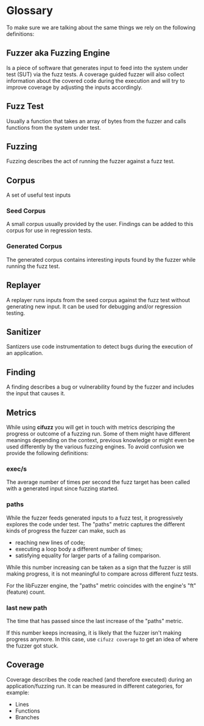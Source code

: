 # Glossary
To make sure we are talking about the same things we rely on the 
following definitions:

## Fuzzer aka Fuzzing Engine
Is a piece of software that generates input to feed into the system 
under test (SUT) via the fuzz tests. A coverage guided fuzzer will 
also collect information about the covered code during the execution 
and will try to improve coverage by adjusting the inputs accordingly.

## Fuzz Test 
Usually a function that takes an array of bytes from the fuzzer and 
calls functions from the system under test.

## Fuzzing 
Fuzzing describes the act of running the fuzzer against a fuzz test.

## Corpus
A set of useful test inputs

### Seed Corpus
A small corpus usually provided by the user. Findings can be added to 
this corpus for use in regression tests.

### Generated Corpus
The generated corpus contains interesting inputs found by the fuzzer 
while running the fuzz test.

## Replayer
A replayer runs inputs from the seed corpus against the fuzz test 
without generating new input. It can be used for debugging and/or 
regression testing.

## Sanitizer
Santizers use code instrumentation to detect bugs during the execution 
of an application. 

## Finding
A finding describes a bug or vulnerability found by the fuzzer and 
includes the input that causes it.

## Metrics
While using **cifuzz** you will get in touch with metrics descriping 
the progress or outcome of a fuzzing run. Some of them might have 
different meanings depending on the context, previous knowledge or 
might even be used differently by the various fuzzing engines. 
To avoid confusion we provide the following definitions:

### exec/s
The average number of times per second the fuzz target has been called
with a generated input since fuzzing started. 

### paths
While the fuzzer feeds generated inputs to a fuzz test, it progressively 
explores the code under test. 
The "paths" metric captures the different kinds of progress the fuzzer 
can make, such as

* reaching new lines of code;
* executing a loop body a different number of times;
* satisfying equality for larger parts of a failing comparison.

While this number increasing can be taken as a sign that the fuzzer is 
still making progress, it is not meaningful to compare across 
different fuzz tests.

For the libFuzzer engine, the "paths" metric coincides with the 
engine's "ft" (feature) count.

### last new path
The time that has passed since the last increase of the "paths" metric.

If this number keeps increasing, it is likely that the fuzzer isn't 
making progress anymore. In this case, use `cifuzz coverage` to 
get an idea of where the fuzzer got stuck.

## Coverage
Coverage describes the code reached (and therefore executed) during an 
application/fuzzing run. It can be measured in different categories, 
for example:

* Lines
* Functions
* Branches 


